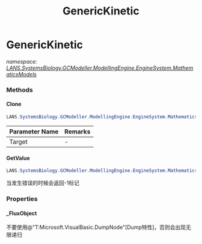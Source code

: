 ﻿---
title: GenericKinetic
---

# GenericKinetic
_namespace: [LANS.SystemsBiology.GCModeller.ModellingEngine.EngineSystem.MathematicsModels](N-LANS.SystemsBiology.GCModeller.ModellingEngine.EngineSystem.MathematicsModels.html)_





### Methods

#### Clone
```csharp
LANS.SystemsBiology.GCModeller.ModellingEngine.EngineSystem.MathematicsModels.GenericKinetic.Clone(System.Double[])
```


|Parameter Name|Remarks|
|--------------|-------|
|Target|-|


#### GetValue
```csharp
LANS.SystemsBiology.GCModeller.ModellingEngine.EngineSystem.MathematicsModels.GenericKinetic.GetValue
```
当发生错误的时候会返回-1标记


### Properties

#### _FluxObject
不要使用@"T:Microsoft.VisualBasic.DumpNode"[Dump特性]，否则会出现无限递归
